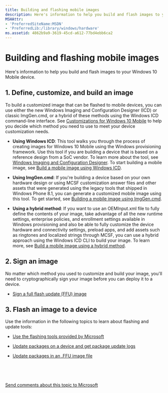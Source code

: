 ```yaml
---
title: Building and flashing mobile images
description: Here's information to help you build and flash images to your Windows 10 Mobile device.
MSHAttr:
- 'PreferredSiteName:MSDN'
- 'PreferredLib:/library/windows/hardware'
ms.assetid: 4862b9a9-3619-45cd-a612-77bd4ebb6ca2
---
```


# Building and flashing mobile images


Here's information to help you build and flash images to your Windows 10 Mobile device.

## <a href="" id="1---define--customize--and-build-an-image"></a>1. Define, customize, and build an image


To build a customized image that can be flashed to mobile devices, you can use either the new Windows Imaging and Configuration Designer (ICD) or classic ImgGen.cmd, or a hybrid of these methods using the Windows ICD command-line interface. See [Customizations for Windows 10 Mobile](wdknodes.customizations_for_windows_10_mobile) to help you decide which method you need to use to meet your device customization needs.

-   **Using Windows ICD**: This tool walks you through the process of creating images for Windows 10 Mobile using the Windows provisioning framework. Use this tool if you are building a device that is based on a reference design from a SoC vendor. To learn more about the tool, see [Windows Imaging and Configuration Designer](https://msdn.microsoft.com/library/windows/hardware/dn916113). To start building a mobile image, see [Build a mobile image using Windows ICD](build-a-mobile-image-using-windows-icd.md).

-   **Using ImgGen.cmd**: If you're building a device based on your own hardware design or using MCSF customization answer files and other assets that were generated using the legacy tools that shipped in Windows Phone 8.1, you can generate a customized mobile image using this tool. To get started, see [Building a mobile image using ImgGen.cmd](building-a-phone-image-using-imggencmd.md).

-   **Using a hybrid method**: If you want to use an OEMInput.xml file to fully define the contents of your image, take advantage of all the new runtime settings, enterprise policies, and enrollment settings available in Windows provisioning and also be able to fully customize the device hardware and connectivity settings, preload apps, and add assets such as ringtones and localized strings through MCSF, you can use a hybrid approach using the Windows ICD CLI to build your image. To learn more, see [Build a mobile image using a hybrid method](build-a-mobile-image-using-windows-provisioning-and-mcsf-answer-files.md).

## 2. Sign an image


No matter which method you used to customize and build your image, you'll need to cryptographically sign your image before you can deploy it to a device.

-   [Sign a full flash update (FFU) image](sign-a-full-flash-update--ffu--image.md)

## 3. Flash an image to a device


Use the information in the following topics to learn about flashing and update tools:

-   [Use the flashing tools provided by Microsoft](use-the-flashing-tools-provided-by-microsoft.md)

-   [Update packages on a device and get package update logs](update-packages-on-a-phone-and-get-package-update-logs.md)

-   [Update packages in an .FFU image file](update-packages-in-an-ffu-image-file.md)

 

 

[Send comments about this topic to Microsoft](mailto:wsddocfb@microsoft.com?subject=Documentation%20feedback%20%5Bp_phFlashing\p_phFlashing%5D:%20Building%20and%20flashing%20mobile%20images%20%20RELEASE:%20%2810/4/2016%29&body=%0A%0APRIVACY%20STATEMENT%0A%0AWe%20use%20your%20feedback%20to%20improve%20the%20documentation.%20We%20don't%20use%20your%20email%20address%20for%20any%20other%20purpose,%20and%20we'll%20remove%20your%20email%20address%20from%20our%20system%20after%20the%20issue%20that%20you're%20reporting%20is%20fixed.%20While%20we're%20working%20to%20fix%20this%20issue,%20we%20might%20send%20you%20an%20email%20message%20to%20ask%20for%20more%20info.%20Later,%20we%20might%20also%20send%20you%20an%20email%20message%20to%20let%20you%20know%20that%20we've%20addressed%20your%20feedback.%0A%0AFor%20more%20info%20about%20Microsoft's%20privacy%20policy,%20see%20http://privacy.microsoft.com/default.aspx. "Send comments about this topic to Microsoft")




